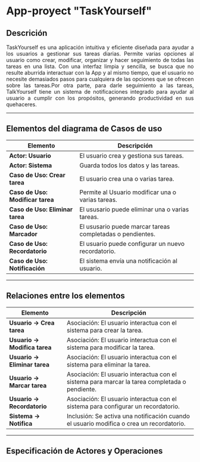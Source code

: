 <div align="justify">

  
# App-proyect "TaskYourself"

## **Descrición**

TaskYourself es una aplicación intuitiva y eficiente diseñada para ayudar a los usuarios a gestionar sus tareas diarias. Permite varias opciones al usuario como crear, modificar, organizar y hacer seguimiento de todas las tareas en una lista. Con una interfaz limpia y sencilla, se busca que no resulte aburrida interactuar con la App y al mismo tiempo, que el usuario no necesite demasiados pasos para cualquiera de las opciones que se ofrecen sobre las tareas.Por otra parte, para darle seguimiento a las tareas, TalkYourself tiene un sistema de notificaciones integrado para ayudar al usuario a cumplir con los propósitos, generando productividad en sus quehaceres. 

---

## **Elementos del diagrama de Casos de uso**
| Elemento                            | Descripción                                                                                              |
|-------------------------------------|----------------------------------------------------------------------------------------------------------|
| **Actor: Usuario**                          | El usuario crea y gestiona sus tareas.                                                           |
| **Actor: Sistema**                          | Guarda todos los datos y las tareas.                                                             |
| **Caso de Uso: Crear tarea**                | El usuario crea una o varias tarea.                                                              |
| **Caso de Uso: Modificar tarea**            | Permite al Usuario modificar una o varias tareas.                                                |
| **Caso de Uso: Eliminar tarea**             | El ususario puede eliminar una o varias tareas.                                                  |
| **Caso de Uso: Marcador**                   | El ususario puede marcar tareas completadas o pendientes.                                        |
| **Caso de Uso: Recordatorio**               | El usuario puede configurar un nuevo recordatorio.                                               |
| **Caso de Uso: Notificación**               | El sistema envía una notificación al usuario.                                                    |

---

## **Relaciones entre los elementos**

| Elemento                            | Descripción                                                                                              |
|-------------------------------------|----------------------------------------------------------------------------------------------------------|
| **Usuario → Crea tarea**     | Asociación: El usuario interactua con el sistema para crear la tarea.                                    |
| **Usuario → Modifica tarea** | Asociación: El usuario interactua con el sistema para modificar la tarea.                                |        
| **Usuario → Eliminar tarea** | Asociación: El usuario interactua con el sistema para eliminar la tarea.                                 |
| **Usuario → Marcar tarea**   | Asociación: El usuario interactua con el sistema para marcar la tarea completada o pendiente.            |
| **Usuario → Recordatorio**   | Asociación: El usuario interactua con el sistema para configurar un recordatorio.                        |
| **Sistema → Notifica**       | Inclusión: Se activa una notificación cuando el usuario modifica o crea un recordatorio.                 |


---

## **Especificación de Actores y Operaciones**








</div>

